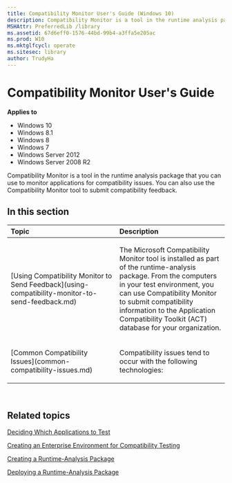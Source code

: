 ```yaml
---
title: Compatibility Monitor User's Guide (Windows 10)
description: Compatibility Monitor is a tool in the runtime analysis package that you can use to monitor applications for compatibility issues. You can also use the Compatibility Monitor tool to submit compatibility feedback.
MSHAttr: PreferredLib /library
ms.assetid: 67d6eff0-1576-44bd-99b4-a3ffa5e205ac
ms.prod: W10
ms.mktglfcycl: operate
ms.sitesec: library
author: TrudyHa
---
```


# Compatibility Monitor User's Guide


**Applies to**

-   Windows 10
-   Windows 8.1
-   Windows 8
-   Windows 7
-   Windows Server 2012
-   Windows Server 2008 R2

Compatibility Monitor is a tool in the runtime analysis package that you can use to monitor applications for compatibility issues. You can also use the Compatibility Monitor tool to submit compatibility feedback.

## In this section


<table>
<colgroup>
<col width="50%" />
<col width="50%" />
</colgroup>
<thead>
<tr class="header">
<th align="left">Topic</th>
<th align="left">Description</th>
</tr>
</thead>
<tbody>
<tr class="odd">
<td align="left"><p>[Using Compatibility Monitor to Send Feedback](using-compatibility-monitor-to-send-feedback.md)</p></td>
<td align="left"><p>The Microsoft Compatibility Monitor tool is installed as part of the runtime-analysis package. From the computers in your test environment, you can use Compatibility Monitor to submit compatibility information to the Application Compatibility Toolkit (ACT) database for your organization.</p></td>
</tr>
<tr class="even">
<td align="left"><p>[Common Compatibility Issues](common-compatibility-issues.md)</p></td>
<td align="left"><p>Compatibility issues tend to occur with the following technologies:</p></td>
</tr>
</tbody>
</table>

 

## Related topics


[Deciding Which Applications to Test](deciding-which-applications-to-test.md)

[Creating an Enterprise Environment for Compatibility Testing](creating-an-enterprise-environment-for-compatibility-testing.md)

[Creating a Runtime-Analysis Package](creating-a-runtime-analysis-package.md)

[Deploying a Runtime-Analysis Package](deploying-a-runtime-analysis-package.md)

 

 





